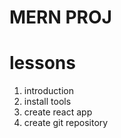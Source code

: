 # MERN PROJ

# lessons

1. introduction
2. install tools
3. create react app
4. create git repository


